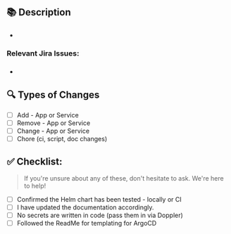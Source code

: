 ## 📚 Description

<!-- Provide a summary of your changes and the link to the related issue -->

<!-- Explain why this change is necessary and what problem it solves -->

* ### 

### Relevant Jira Issues:

* ### 

## 🔍 Types of Changes

<!-- Check the type of change your code introduces: -->

- [ ] Add - App or Service
- [ ] Remove - App or Service
- [ ] Change - App or Service
- [ ] Chore (ci, script, doc changes)

## ✅ Checklist:

> If you're unsure about any of these, don't hesitate to ask. We're here to help!

- [ ] Confirmed the Helm chart has been tested - locally or CI
- [ ] I have updated the documentation accordingly.
- [ ] No secrets are written in code (pass them in via Doppler)
- [ ] Followed the ReadMe for templating for ArgoCD
